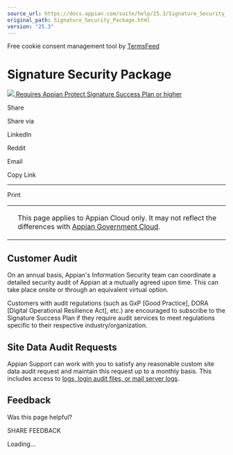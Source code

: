 ```yaml
---
source_url: https://docs.appian.com/suite/help/25.3/Signature_Security_Package.html
original_path: Signature_Security_Package.html
version: "25.3"
---
```


Free cookie consent management tool by [TermsFeed](https://www.termsfeed.com/)

# Signature Security Package

 [![](images/appian-protect.png) Requires Appian Protect Signature Success Plan or higher](
                /suite/help/25.3/Appian_Protect.html
              )

Share

Share via

LinkedIn

Reddit

Email

Copy Link

* * *

Print

<table><tbody><tr><td><i class="bi bi-clouds" aria-hidden="true"></i></td><td><p>This page applies to Appian Cloud only. It may not reflect the differences with <a href="/suite/help/25.3/appian-government-cloud-overview.html">Appian Government Cloud</a>.</p></td></tr></tbody></table>

## Customer Audit

On an annual basis, Appian's Information Security team can coordinate a detailed security audit of Appian at a mutually agreed upon time. This can take place onsite or through an equivalent virtual option.

Customers with audit regulations (such as GxP \[Good Practice\], DORA \[Digital Operational Resilience Act\], etc.) are encouraged to subscribe to the Signature Success Plan if they require audit services to meet regulations specific to their respective industry/organization.

## Site Data Audit Requests

Appian Support can work with you to satisfy any reasonable custom site data audit request and maintain this request up to a monthly basis. This includes access to [logs, login audit files, or mail server logs](Logging.html).

## Feedback

Was this page helpful?

SHARE FEEDBACK

Loading...
